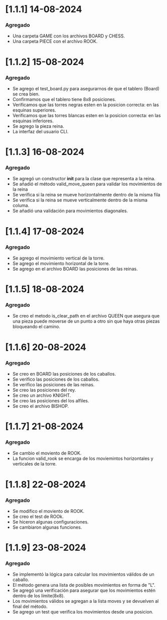 # [1.1.1] 14-08-2024

### Agregado 

- Una carpeta GAME con los archivos BOARD y CHESS.
- Una carpeta PIECE con el archivo ROOK.
 
# [1.1.2] 15-08-2024

### Agregado 

- Se agrego el test_board.py para asegurarnos de que el tablero (Board) se crea bien.
- Confirmamos que el tablero tiene 8x8 posiciones.
- Verificamos que las torres negras esten en la posicion correcta: en las esquinas superiores.
- Verificamos que las torres blancas esten en la posicion correcta: en las esquinas inferiores.
- Se agrego la pieza reina.
- La interfaz del usuario CLI. 

# [1.1.3] 16-08-2024

### Agregado 

- Se agregó un constructor __init__ para la clase que representa a la reina.
- Se añadió el método valid_move_queen para validar los movimientos de la reina
- Se verifica si la reina se mueve horizontalmente dentro de la misma fila 
- Se verifica si la reina se mueve verticalmente dentro de la misma columa.
- Se añadió una validación para movimientos diagonales.

# [1.1.4] 17-08-2024

### Agregado 

- Se agrego el movimiento vertical de la torre.
- Se agrego el movimiento horizontal de la torre.
- Se agrego en el archivo BOARD las posiciones de las reinas.

# [1.1.5] 18-08-2024

### Agregado 

- Se creo el metodo is_clear_path en el archivo QUEEN que asegura que una pieza puede moverse de un punto a otro sin que haya otras piezas bloqueando el camino. 

# [1.1.6] 20-08-2024

### Agregado 

- Se creo en BOARD las posiciones de los caballos.
- Se verifico las posiciones de los caballos.
- Se verifico las posiciones de las reinas.
- Se creo las posiciones del rey.
- Se creo un archivo KNIGHT.
- Se creo las posiciones del los alfiles.
- Se creo el archivo BISHOP. 

# [1.1.7] 21-08-2024

### Agregado 
- Se cambio el moviento de ROOK.
- La funcion valid_rook se encarga de los moviemintos horizontales y verticales de la torre.

# [1.1.8] 22-08-2024

### Agregado 
- Se modifico el moviento de ROOK.
- Se creo el test de ROOk.
- Se hiceron algunas configuraciones.
- Se cambiaron algunas funciones. 

# [1.1.9] 23-08-2024

### Agregado 
- Se implementó la lógica para calcular los movimientos válidos de un caballo. 
- El método genera una lista de posibles movimientos en forma de "L".
- Se agregó una verificación para asegurar que los movimientos estén dentro de los límite(8x8).
- Los movimientos válidos se agregan a la lista moves y se devuelven al final del método.
- Se agrego un test que verifica los movimientos desde una posicion. 